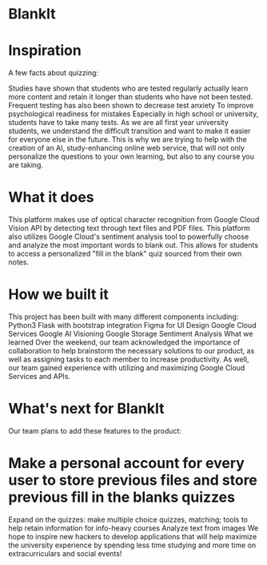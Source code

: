 # BlankIt

# Inspiration
A few facts about quizzing:

Studies have shown that students who are tested regularly actually learn more content and retain it longer than students who have not been tested.
Frequent testing has also been shown to decrease test anxiety
To improve psychological readiness for mistakes
Especially in high school or university, students have to take many tests. As we are all first year university students, we understand the difficult transition and want to make it easier for everyone else in the future. This is why we are trying to help with the creation of an AI, study-enhancing online web service, that will not only personalize the questions to your own learning, but also to any course you are taking.

# What it does
This platform makes use of optical character recognition from Google Cloud Vision API by detecting text through text files and PDF files. This platform also utilizes Google Cloud's sentiment analysis tool to powerfully choose and analyze the most important words to blank out. This allows for students to access a personalized "fill in the blank" quiz sourced from their own notes.

# How we built it
This project has been built with many different components including:
Python3
Flask with bootstrap integration
Figma for UI Design
Google Cloud Services
Google AI Visioning
Google Storage
Sentiment Analysis
What we learned
Over the weekend, our team acknowledged the importance of collaboration to help brainstorm the necessary solutions to our product, as well as assigning tasks to each member to increase productivity. As well, our team gained experience with utilizing and maximizing Google Cloud Services and APIs.

# What's next for BlankIt
Our team plans to add these features to the product:

# Make a personal account for every user to store previous files and store previous fill in the blanks quizzes
Expand on the quizzes: make multiple choice quizzes, matching; tools to help retain information for info-heavy courses
Analyze text from images
We hope to inspire new hackers to develop applications that will help maximize the university experience by spending less time studying and more time on extracurriculars and social events!
